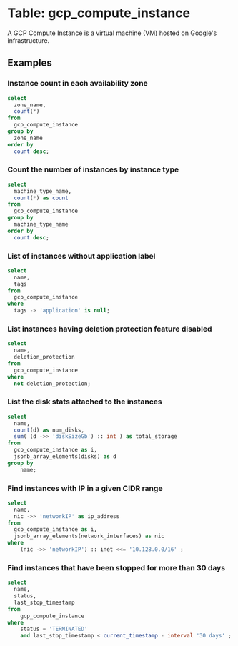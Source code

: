 # Table:  gcp_compute_instance

A GCP Compute Instance is a virtual machine (VM) hosted on Google's infrastructure.

## Examples

### Instance count in each availability zone

```sql
select
  zone_name,
  count(*)
from
  gcp_compute_instance
group by
  zone_name
order by
  count desc;
```


### Count the number of instances by instance type
```sql
select
  machine_type_name,
  count(*) as count
from
  gcp_compute_instance
group by
  machine_type_name
order by
  count desc;
```


### List of instances without application label
```sql
select
  name,
  tags
from
  gcp_compute_instance
where
  tags -> 'application' is null;
```




### List instances having deletion protection feature disabled

```sql
select
  name,
  deletion_protection
from
  gcp_compute_instance
where
  not deletion_protection;
```





### List the disk stats attached to the instances

```sql
select
  name,
  count(d) as num_disks,
  sum( (d ->> 'diskSizeGb') :: int ) as total_storage
from
  gcp_compute_instance as i,
  jsonb_array_elements(disks) as d
group by
    name;
```


### Find instances with IP in a given CIDR range 

```sql
select
  name,
  nic ->> 'networkIP' as ip_address
from
  gcp_compute_instance as i,
  jsonb_array_elements(network_interfaces) as nic
where
    (nic ->> 'networkIP') :: inet <<= '10.128.0.0/16' ; 
```


### Find instances that have been stopped for more than 30 days
```sql
select
  name,
  status,
  last_stop_timestamp
from 
    gcp_compute_instance
where 
    status = 'TERMINATED'
    and last_stop_timestamp < current_timestamp - interval '30 days' ;
```
